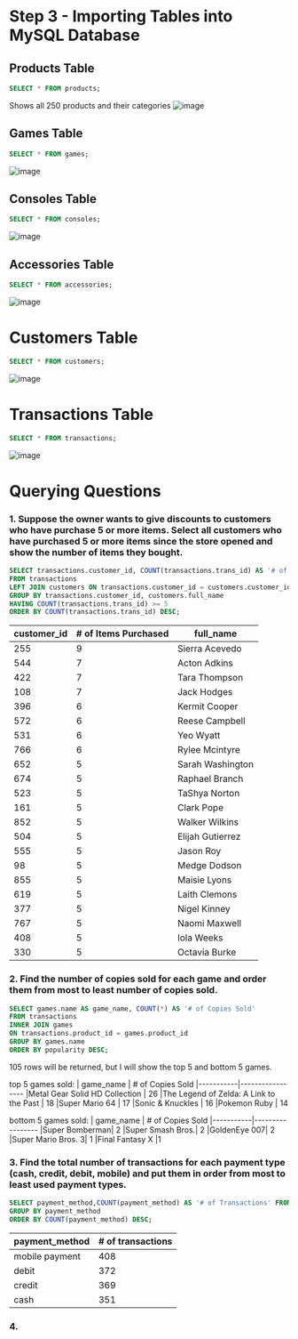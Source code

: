# Step 3 - Importing Tables into MySQL Database
## Products Table
```sql
SELECT * FROM products;
```
Shows all 250 products and their categories
![image](https://github.com/Datarianna/Video-Game-Store-Database-and-Analysis/assets/138058039/a7074e65-9687-4665-8adb-7b661077c6cf)

## Games Table
```sql
SELECT * FROM games;
```
![image](https://github.com/Datarianna/Video-Game-Store-Database-and-Analysis/assets/138058039/11d60ec3-5cf8-4d54-9cbe-1b735f9eb33a)

## Consoles Table
```sql
SELECT * FROM consoles;
```
![image](https://github.com/Datarianna/Video-Game-Store-Database-and-Analysis/assets/138058039/bf9905e0-e47b-416d-81af-400a08002ca5)

## Accessories Table
```sql
SELECT * FROM accessories;
```
![image](https://github.com/Datarianna/Video-Game-Store-Database-and-Analysis/assets/138058039/45a95c27-5084-46b2-bacf-dea80ef996cf)

# Customers Table
```sql
SELECT * FROM customers;
```
![image](https://github.com/Datarianna/Video-Game-Store-Database-and-Analysis/assets/138058039/ba035640-818f-418e-ad05-603fbfe928fa)

# Transactions Table
```sql
SELECT * FROM transactions;
```
![image](https://github.com/Datarianna/Video-Game-Store-Database-and-Analysis/assets/138058039/bd314012-5300-4240-a889-c32d0618887b)

# Querying Questions
### 1. Suppose the owner wants to give discounts to customers who have purchase 5 or more items. Select all customers who have purchased 5 or more items since the store opened and show the number of items they bought.
```sql
SELECT transactions.customer_id, COUNT(transactions.trans_id) AS '# of Items Purchased', customers.full_name
FROM transactions
LEFT JOIN customers ON transactions.customer_id = customers.customer_id
GROUP BY transactions.customer_id, customers.full_name
HAVING COUNT(transactions.trans_id) >= 5
ORDER BY COUNT(transactions.trans_id) DESC;
```

|customer_id|# of Items Purchased|full_name|
| --- | - | ---------------- |
| 255 | 9 | Sierra Acevedo   |
| 544 | 7 | Acton Adkins     |
| 422 | 7 | Tara Thompson    |
| 108 | 7 | Jack Hodges      |
| 396 | 6 | Kermit Cooper    |
| 572 | 6 | Reese Campbell   |
| 531 | 6 | Yeo Wyatt        |
| 766 | 6 | Rylee Mcintyre   |
| 652 | 5 | Sarah Washington |
| 674 | 5 | Raphael Branch   |
| 523 | 5 | TaShya Norton    |
| 161 | 5 | Clark Pope       |
| 852 | 5 | Walker Wilkins   |
| 504 | 5 | Elijah Gutierrez |
| 555 | 5 | Jason Roy        |
| 98  | 5 | Medge Dodson     |
| 855 | 5 | Maisie Lyons     |
| 619 | 5 | Laith Clemons    |
| 377 | 5 | Nigel Kinney     |
| 767 | 5 | Naomi Maxwell    |
| 408 | 5 | Iola Weeks       |
| 330 | 5 | Octavia Burke    |

### 2. Find the number of copies sold for each game and order them from most to least number of copies sold.
```sql
SELECT games.name AS game_name, COUNT(*) AS '# of Copies Sold'
FROM transactions
INNER JOIN games
ON transactions.product_id = games.product_id
GROUP BY games.name
ORDER BY popularity DESC;
```
105 rows will be returned, but I will show the top 5 and bottom 5 games.

top 5 games sold:
| game_name | # of Copies Sold
|-----------|-----------------
|Metal Gear Solid HD Collection	| 26
|The Legend of Zelda: A Link to the Past |	18
|Super Mario 64	| 17
|Sonic & Knuckles	| 16
|Pokemon Ruby	| 14

bottom 5 games sold:
| game_name | # of Copies Sold
|-----------|-----------------
|Super Bomberman|	2
|Super Smash Bros.|	2
|GoldenEye 007|	2
|Super Mario Bros. 3|	1
|Final Fantasy X	|1

### 3. Find the total number of transactions for each payment type (cash, credit, debit, mobile) and put them in order from most to least used payment types.
```sql
SELECT payment_method,COUNT(payment_method) AS '# of Transactions' FROM transactions
GROUP BY payment_method
ORDER BY COUNT(payment_method) DESC;
```

|payment_method|# of transactions
|--------------|-----------------
|mobile payment|	408
|debit	|372
|credit	|369
|cash	|351

### 4. 

